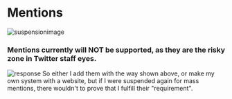 # Mentions
![suspensionimage](https://media.discordapp.net/attachments/782951928908218369/1057255938949664799/image.png)
### Mentions currently will NOT be supported, as they are the risky zone in Twitter staff eyes.
![response](https://media.discordapp.net/attachments/569916721016864769/1057707689234411701/image.png)
So either I add them with the way shown above, or make my own system with a website, but if I were suspended again for mass mentions, there wouldn't to prove that I fulfill their "requirement".